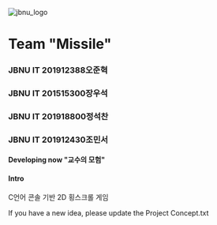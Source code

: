 ![jbnu_logo](https://user-images.githubusercontent.com/65169722/83265660-c2c8ee00-a1fc-11ea-8f67-d42cabce63a4.png)

# Team "Missile"

### JBNU IT 201912388오준혁
### JBNU IT 201515300장우석
### JBNU IT 201918800정석찬
### JBNU IT 201912430조민서

#### Developing now "교수의 모험"

#### Intro 
C언어 콘솔 기반 2D 횡스크롤 게임




If you have a new idea, please update the Project Concept.txt
